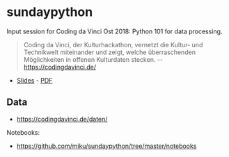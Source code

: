 # sundaypython

Input session for Coding da Vinci Ost 2018: Python 101 for data processing.

> Coding da Vinci, der Kulturhackathon, vernetzt die Kultur- und Technikwelt
miteinander und zeigt, welche überraschenden Möglichkeiten in offenen
Kulturdaten stecken. -- https://codingdavinci.de/

* [Slides](Slides.md) - [PDF](Slides.pdf)

## Data

* https://codingdavinci.de/daten/

Notebooks:

* https://github.com/miku/sundaypython/tree/master/notebooks
